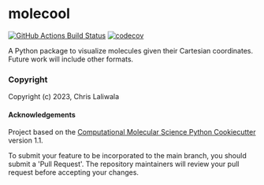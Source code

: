 molecool
==============================
[//]: # (Badges)
[![GitHub Actions Build Status](https://github.com/REPLACE_WITH_OWNER_ACCOUNT/molecool/workflows/CI/badge.svg)](https://github.com/REPLACE_WITH_OWNER_ACCOUNT/molecool/actions?query=workflow%3ACI)
[![codecov](https://codecov.io/gh/REPLACE_WITH_OWNER_ACCOUNT/molecool/branch/main/graph/badge.svg)](https://codecov.io/gh/REPLACE_WITH_OWNER_ACCOUNT/molecool/branch/main)


A Python package to visualize molecules given their Cartesian coordinates. Future work will include other formats.


### Copyright

Copyright (c) 2023, Chris Laliwala


#### Acknowledgements
 
Project based on the 
[Computational Molecular Science Python Cookiecutter](https://github.com/molssi/cookiecutter-cms) version 1.1.




To submit your feature to be incorporated to the main branch,
you should submit a 'Pull Request'.
The repository maintainers will review your pull request before accepting your changes.

